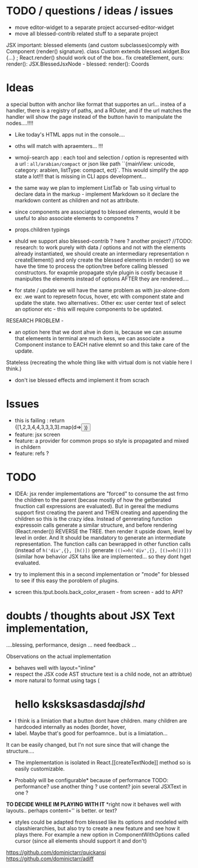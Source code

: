 # TODO / questions / ideas / issues

* move editor-widget to a separate project accursed-editor-widget
* move all blessed-contrib related stuff to a separate project

JSX important: blessed elements (and custom subclasses)comply with Component (render() signature). class Custom extends blessed.widget.Box {...} ; React.render(<Custom/>)  should work out of the box.. fix createElement, ours:  render(): JSX.BlessedJsxNode - blessed:    render(): Coords

# Ideas

 *<Link>*  a special button with anchor like format that supportes an url... instea of a handler, there is a registry of paths, and a ROuter, and if the url matches the handler will show the page instead of the button havin to manipulate the nodes....!!!!
  - Like today's HTML apps nut in the console....
  * oths will match with apraemters... !!!
   * wmoji-search app : each tool and selection / option is represented with a url : `all/arabian/compact` or json like path ``{mainView: unicode, category: arabien, listType: compact, ect}`. This would simplify the app state a lot!!! that is missing in CLI apps development... 


 * the same way we plan to implement ListTab or Tab using virtual to declare data in the markup - implement Markdown so it declare the markdown content as children and not as attribute.

 * since components are associatged to blessed elements, would it be useful to also associate elements to componetns ?
 * props.children typings
 * shuld we support also blessed-contrib ? here ? another project?
 //TODO: research: to work purely with data / options and not with the elements already instantiated, we should create an intermediary representation  n createElement() and only create the blessed elements in render() so we have the time to process the option/tree before calling blessed constructors. for exapmle propagate style plugin is costly because it manipultes the elements instead of options AFTER they are rendered.... 
  * for state / update we will have the same problem as with jsx-alone-dom ex: .we want to represetn focus, hover, etc with component state and update the state. two alternatives:. Other ex: user center text of select an optionor etc - this will require components to be updated. 

RESEARCH PROBLEM -
   * an option here that we dont ahve in dom is, because we can assume that elemeents in terminal are much kess, we can associate a Component instance to EACH native elemnt so and this take care of the update. 

   Stateless (recreating the whole thing like with virtual dom is not viable here I think.)

   * don't ise blessed effects amd implement it from scrach


# Issues

 * this is failing :   return <Div height="100%" width="100%">
      {[1,2,3,4,4,3,3,3,3].map(d=><button content="helo"/>)}
    </Div>
 * feature: jsx screen
 * feature: a provider for common props so style is propagated and mixed in childern
 * feature: refs ?   

# TODO 
 

 * IDEA: jsx render implementations are "forced" to consume the ast frmo the children to the parent (becase mostly of how the getberated fnuction call expressions are evaluated). But in gereal the mediums support first creating the parent and THEN creating and appending the children so this is the crazy idea. Instead of genrerating function expressoin calls generate a similar structure, and before rendering (React.render()) REVERSE the TREE. then render it upside down, level by level in order.  And It should be mandatory to generate an intermediate representation. The function calls can bewrapped in other function calls (instead of `h('div',{}, [h()])` generate  `(()=>h('div',{}, [()=>h())]))`  (similar how behavior JSX tahs like <If> are implemented... so they dont hget evaluated.
  * try to implement this in a second implementation or "mode" for blessed to see if this  easy the poroblem of plugins.

 * screen this.tput.bools.back_color_eraseπ - from screen - add to API?








# doubts / thoughts about JSX Text implementation,
....blessing, performance, design ...  need feedback ... 

Observations on the actual implementation

 * behaves well  with layout="inline" 
 * respect the JSX code AST structure text is a child node, not an attribtue)
 * more natural to format using tags (<H1>hello <strong>ksksks</strong>asdasd<i>ajlshd</i>
 * I think is a limiation that a button dont have children. many children  are hardcoded internally as nodes (border, hover, 
  * label. Maybe that's good for perfoamnce.. but is a limiatation... 
 
It can be easily changed, but I'n not sure since that will change the structure....

 * The implementation is isolated in React.[[createTextNode]] method so is easily customizable.  
 
* Probably will be configurable* because of performance TODO: performance? use another thing ? use content? join several JSXText in one ?  

**TO DECIDE WHILE IM PLAYING WITH IT** *right now it behaves well with layouts.. perhaps content='' is better. or text?

 * styles could be adapted from blessed like its options and modeled with classhierarchies, but also try to create a new feature and see how it plays there. For example a new option in ComponentWithOptions called cursor (since all elements should support it and don't)


https://github.com/dominictarr/quickansi  
https://github.com/dominictarr/adiff